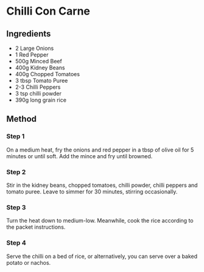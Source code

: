 # Chilli Con Carne

## Ingredients

- 2 Large Onions
- 1 Red Pepper
- 500g Minced Beef
- 400g Kidney Beans
- 400g Chopped Tomatoes
- 3 tbsp Tomato Puree
- 2-3 Chilli Peppers
- 3 tsp chilli powder
- 390g long grain rice

## Method

### Step 1

On a medium heat, fry the onions and red pepper in a tbsp of olive oil for 5 minutes or until soft. Add the mince and fry until browned.

### Step 2

Stir in the kidney beans, chopped tomatoes, chilli powder, chilli peppers and tomato puree. Leave to simmer for 30 minutes, stirring occasionally.

### Step 3

Turn the heat down to medium-low. Meanwhile, cook the rice according to the packet instructions.

### Step 4

Serve the chilli on a bed of rice, or alternatively, you can serve over a baked potato or nachos.
